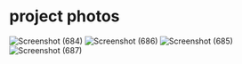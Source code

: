 # project photos

![Screenshot (684)](https://github.com/Srimusalivyshnavi/Idea-keeper/assets/134480913/53dd05fb-cc9f-4ecd-a635-8777a0f19935)
![Screenshot (686)](https://github.com/Srimusalivyshnavi/Idea-keeper/assets/134480913/89489f58-a14c-42dc-a88d-92cc3f2261d9)
![Screenshot (685)](https://github.com/Srimusalivyshnavi/Idea-keeper/assets/134480913/fd33d9a9-2f8d-483d-be55-a0d24dab4b41)
![Screenshot (687)](https://github.com/Srimusalivyshnavi/Idea-keeper/assets/134480913/6912967c-56c5-4624-a5da-151bf0e352ca)

